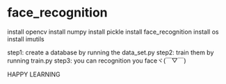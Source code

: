 # face_recognition
install opencv
install numpy
install pickle
install face_recognition
install os
install imutils

step1:
  create a database by running the data_set.py 
step2:
  train them by running train.py
step3: 
  you can recognition you faceヾ(￣▽￣) 
  
  
HAPPY LEARNING
